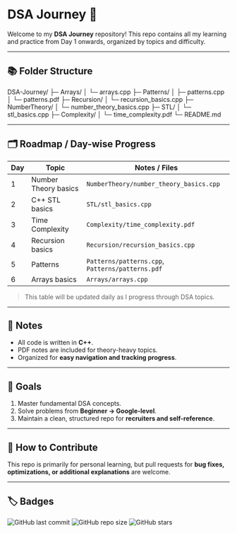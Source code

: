 # DSA Journey 🚀

Welcome to my **DSA Journey** repository! This repo contains all my learning and practice from Day 1 onwards, organized by topics and difficulty.

---

## 📚 Folder Structure

DSA-Journey/
├─ Arrays/
│ └─ arrays.cpp
├─ Patterns/
│ ├─ patterns.cpp
│ └─ patterns.pdf
├─ Recursion/
│ └─ recursion_basics.cpp
├─ NumberTheory/
│ └─ number_theory_basics.cpp
├─ STL/
│ └─ stl_basics.cpp
├─ Complexity/
│ └─ time_complexity.pdf
└─ README.md


---

## 🗂 Roadmap / Day-wise Progress

| Day | Topic | Notes / Files |
|-----|-------|---------------|
| 1   | Number Theory basics | `NumberTheory/number_theory_basics.cpp` |
| 2   | C++ STL basics | `STL/stl_basics.cpp` |
| 3   | Time Complexity | `Complexity/time_complexity.pdf` |
| 4   | Recursion basics | `Recursion/recursion_basics.cpp` |
| 5   | Patterns | `Patterns/patterns.cpp`, `Patterns/patterns.pdf` |
| 6   | Arrays basics | `Arrays/arrays.cpp` |

> This table will be updated daily as I progress through DSA topics.

---

## 🔹 Notes

- All code is written in **C++**.  
- PDF notes are included for theory-heavy topics.  
- Organized for **easy navigation and tracking progress**.  

---

## 🚀 Goals

1. Master fundamental DSA concepts.  
2. Solve problems from **Beginner → Google-level**.  
3. Maintain a clean, structured repo for **recruiters and self-reference**.  

---

## 📌 How to Contribute

This repo is primarily for personal learning, but pull requests for **bug fixes, optimizations, or additional explanations** are welcome.  

---

## 🏷 Badges 

![GitHub last commit](https://img.shields.io/github/last-commit/drashtim369/DSA-Journey?color=green)
![GitHub repo size](https://img.shields.io/github/repo-size/drashtim369/DSA-Journey)
![GitHub stars](https://img.shields.io/github/stars/drashtim369/DSA-Journey?style=social)

